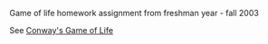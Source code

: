 Game of life homework assignment from freshman year - fall 2003

See [Conway's Game of Life](http://en.wikipedia.org/wiki/Conway's_Game_of_Life)
